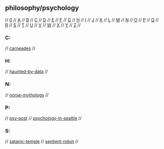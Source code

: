 ## philosophy/psychology

// [0](#0) // [A](#a) // [B](#b) // [C](#c) // [D](#d) // [E](#e) // [F](#f) // [G](#g)
// [H](#h) // [I](#i) // [J](#j) // [K](#k) // [L](#l) // [M](#m) // [N](#n) // [O](#o)
// [P](#p) // [Q](#q) // [R](#r) // [S](#s) // [T](#t) // [U](#u) // [V](#v) // [W](#w)
// [X](#x) // [Y](#y) // [Z](#z) //

### C:
// [carneades](https://www.carneades.org/)
//

### H:
// [haunted-by-data](https://idlewords.com/talks/haunted_by_data.htm)
//

### N:
// [norse-mythology](https://norse-mythology.org/)
//

### P:
// [psy-post](https://www.psypost.org/)
// [psychology-in-seattle](https://psychologyinseattle.squarespace.com)
//

### S:
// [satanic-temple](https://thesatanictemple.com/)
// [sentient-robot](https://www.thesentientrobot.com/)
//

